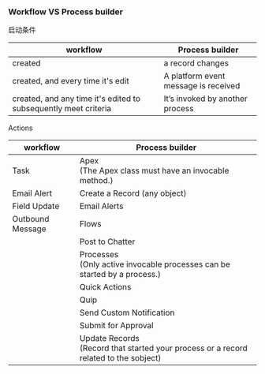 ### Workflow VS Process builder

启动条件

| **workflow**                                                 | **Process builder**                  |
| ------------------------------------------------------------ | ------------------------------------ |
| created                                                      | a  record changes                    |
| created, and every time it's edit                            | A platform event message is received |
| created, and any time it's edited to subsequently meet criteria | It’s invoked by another process      |

Actions

| **workflow**     | **Process builder**                                          |
| ---------------- | ------------------------------------------------------------ |
| Task             | Apex<br />(The Apex class must have an invocable method.)    |
| Email Alert      | Create a Record (any object)                                 |
| Field Update     | Email Alerts                                                 |
| Outbound Message | Flows                                                        |
|                  | Post to Chatter                                              |
|                  | Processes<br />(Only active invocable processes can be started by a process.) |
|                  | Quick Actions                                                |
|                  | Quip                                                         |
|                  | Send Custom Notification                                     |
|                  | Submit for Approval                                          |
|                  | Update Records <br />(Record that started your process or a record related to the sobject) |

